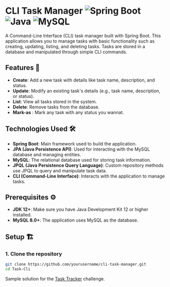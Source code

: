 # CLI Task Manager ![Spring Boot](https://img.shields.io/badge/Spring%20Boot-3.4.0-green) ![Java](https://img.shields.io/badge/Java-12-blue) ![MySQL](https://img.shields.io/badge/MySQL-8.0+-blue)

A Command-Line Interface (CLI) task manager built with Spring Boot. This application allows you to manage tasks with basic functionality such as creating, updating, listing, and deleting tasks. Tasks are stored in a database and manipulated through simple CLI commands.

## Features 🚀

- **Create**: Add a new task with details like task name, description, and status.
- **Update**: Modify an existing task's details (e.g., task name, description, or status).
- **List**: View all tasks stored in the system.
- **Delete**: Remove tasks from the database.
- **Mark-as** : Mark any task with any status you wannat.

## Technologies Used 🛠️

- **Spring Boot**: Main framework used to build the application.
- **JPA (Java Persistence API)**: Used for interacting with the MySQL database and managing entities.
- **MySQL**: The relational database used for storing task information.
- **JPQL (Java Persistence Query Language)**: Custom repository methods use JPQL to query and manipulate task data.
- **CLI (Command-Line Interface)**: Interacts with the application to manage tasks.

## Prerequisites ⚙️

- **JDK 12+**: Make sure you have Java Development Kit 12 or higher installed.
- **MySQL 8.0+**: The application uses MySQL as the database.

## Setup 🏗️

### 1. Clone the repository
```bash
git clone https://github.com/yourusername/cli-task-manager.git
cd Task-Cli
```

Sample solution for the [Task Tracker](https://roadmap.sh/projects/task-tracker) challenge.